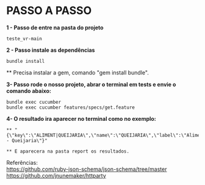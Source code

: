 # PASSO A PASSO

**1 - Passo de entre na pasta do projeto**
```
teste_vr-main
```
**2 - Passo instale as dependências**
```
bundle install
```
** Precisa instalar a gem, comando "gem install bundle".

**3- Passo rode o nosso projeto, abrar o terminal em tests e envie o comando abaixo:**

```
bundle exec cucumber
bundle exec cucumber features/specs/get.feature
```

**4- O resultado ira aparecer no terminal como no exemplo:**
```
** "{\"key\":\"ALIMENT|QUEIJARIA\",\"name\":\"QUEIJARIA\",\"label\":\"Alimentação - Queijaria\"}"

** E aparecera na pasta report os resultados.
```

Referências:  
https://github.com/ruby-json-schema/json-schema/tree/master  
https://github.com/jnunemaker/httparty  
